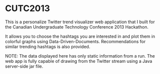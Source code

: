 CUTC2013
========

This is a personalize Twitter trend visualizer web application that I built for the Canadian Undergraduate Technology Conference 2013 Hackathon.

It allows you to choose the hashtags you are interested in and plot them in colorful graphs using Data-Driven-Documents. Recommendations for similar trending hashtags is also provided. 

NOTE: The data displayed here has only static information from a run. The web app is fully capable of drawing from the Twitter stream using a Java server-side jar file.
